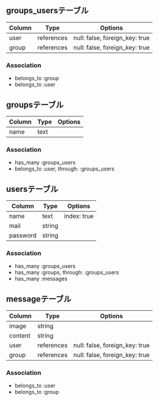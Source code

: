 ## groups_usersテーブル

|Column|Type|Options|
|------|----|-------|
|user|references|null: false, foreign_key: true|
|group|references|null: false, foreign_key: true|

### Association
- belongs_to :group
- belongs_to :user

## groupsテーブル

|Column|Type|Options|
|------|----|-------|
|name|text|

### Association
- has_many :groups_users
- belongs_to :user, through: :groups_users

## usersテーブル

|Column|Type|Options|
|------|----|-------|
|name|text|index: true|
|mail|string|
|password|string|

### Association
- has_many :groups_users
- has_many :groups, through: :groups_users
- has_many :messages
## messageテーブル

|Column|Type|Options|
|------|----|-------|
|image|string|
|content|string|
|user|references|null: false, foreign_key: true|
|group|references|null: false, foreign_key: true|

### Association
- belongs_to :user
- belongs_to :group
